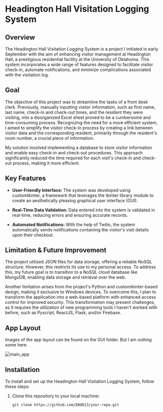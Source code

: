# Headington Hall Visitation Logging System

## Overview

The Headington Hall Visitation Logging System is a project I initiated in early September with the aim of enhancing visitor management at Headington Hall, a prestigious residential facility at the University of Oklahoma. This system incorporates a wide range of features designed to facilitate visitor check-in, automate notifications, and minimize complications associated with the visitation log.

## Goal
The objective of this project was to streamline the tasks of a front desk clerk. Previously, manually inputting visitor information, such as first name, last name, check-in and check-out times, and the resident they were visiting, into a disorganized Excel sheet proved to be a cumbersome and time-consuming process. Recognizing the need for a more efficient system, I aimed to simplify the visitor check-in process by creating a link between visitor data and the corresponding resident, primarily through the resident's room number, a crucial piece of information.

My solution involved implementing a database to store visitor information and enable easy check-in and check-out procedures. This approach significantly reduced the time required for each visit's check-in and check-out process, making it more efficient.

## Key Features

- **User-Friendly Interface:** The system was developed using customtkinter, a framework that leverages the tkinter library module to create an aesthetically pleasing graphical user interface (GUI).

- **Real-Time Data Validation:** Data entered into the system is validated in real-time, reducing errors and ensuring accurate records.

- **Automated Notifications:** With the help of Twilio, the system automatically sends notifications containing the visitor's visit details upon their checkout.

## Limitation & Future Improvement 

The project utilized JSON files for data storage, offering a reliable NoSQL structure. However, this restricts its use to my personal access. To address this, my future goal is to transition to a NoSQL cloud database like MongoDB, enabling data storage and retrieval over the web.

Another limitation arises from the project's Python and customtkinter-based design, making it exclusive to Windows devices. To overcome this, I plan to transform the application into a web-based platform with enhanced access control for improved security. This transformation may present challenges, as it requires the utilization of new programming tools I haven't worked with before, such as Pyscript, ReactJS, Flask, and/or Firebase.

## App Layout
Images of the app layout can be found on the GUI folder. But I am outting some here.

![main_app](Screenshot_(28).png)


## Installation

To install and set up the Headington Hall Visitation Logging System, follow these steps:

1. Clone this repository to your local machine:

   ```shell
   git clone https://github.com/EBOD13/your-repo.git
